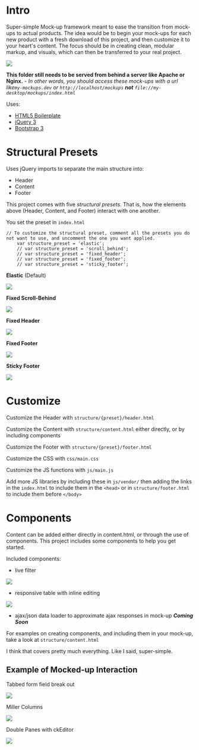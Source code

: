 # Intro

Super-simple Mock-up framework meant to ease the transition from mock-ups to actual products. The idea would be to begin your mock-ups for each new product with a fresh download of this project, and then customize it to your heart's content. The focus should be in creating clean, modular markup, and visuals, which can then be transferred to your real project.

![](https://cloud.githubusercontent.com/assets/1004903/25249958/ced8bf9e-25e1-11e7-8484-bf61d022dba0.png)

**This folder still needs to be served from behind a server like Apache or Nginx.** - *In other words, you should access these mock-ups with a url like`my-mockups.dev` or `http://localhost/mockups` **not** `file://my-desktop/mockups/index.html`*

Uses:

- [HTML5 Boilerplate](https://html5boilerplate.com/)
- [jQuery 3](http://jquery.com/)
- [Bootstrap 3](http://getbootstrap.com/)

# Structural Presets

Uses jQuery imports to separate the main structure into:

- Header
- Content
- Footer

This project comes with five *structural presets*. That is, how the elements above (Header, Content, and Footer) interact with one another.

You set the preset in `index.html`

	// To customize the structural preset, comment all the presets you do not want to use, and uncomment the one you want applied.
        var structure_preset = 'elastic';
        // var structure_preset = 'scroll_behind';
        // var structure_preset = 'fixed_header';
        // var structure_preset = 'fixed_footer';
        // var structure_preset = 'sticky_footer';

**Elastic** (Default)

![](https://cloud.githubusercontent.com/assets/1004903/25249955/ced7d80e-25e1-11e7-9022-85e21fd8225e.gif)

**Fixed Scroll-Behind**

![](https://cloud.githubusercontent.com/assets/1004903/25249957/ced828fe-25e1-11e7-9e7a-353444cd67f0.gif)

**Fixed Header**

![](https://cloud.githubusercontent.com/assets/1004903/25249953/ced68620-25e1-11e7-8075-c84c3337d762.gif)

**Fixed Footer**

![](https://cloud.githubusercontent.com/assets/1004903/25249954/ced6d918-25e1-11e7-99ef-cac40972b955.gif)

**Sticky Footer**

![](https://cloud.githubusercontent.com/assets/1004903/25249956/ced80cca-25e1-11e7-9768-84c710966dd9.gif)

# Customize

Customize the Header with `structure/{preset}/header.html`

Customize the Content with `structure/content.html` either directly, or by including components

Customize the Footer with `structure/{preset}/footer.html`

Customize the CSS with `css/main.css`

Customize the JS functions with `js/main.js`

Add more JS libraries by including these in `js/vendor/` then adding the links in the `index.html` to include them in the `<head>` or in `structure/footer.html` to include them before `</body>`

# Components

Content can be added either directly in content.html, or through the use of components. This project includes some components to help you get started.

Included components:

- live filter

![](https://cloud.githubusercontent.com/assets/1004903/25250535/ebd4fb38-25e3-11e7-94f3-ea8a8c0b0531.gif)

- responsive table with inline editing

![](https://cloud.githubusercontent.com/assets/1004903/25250536/ebd581ca-25e3-11e7-8f74-15e3f67d0a15.gif)

- ajax/json data loader to approximate ajax responses in mock-up ***Coming Soon***

For examples on creating components, and including them in your mock-up, take a look at `structure/content.html`

I think that covers pretty much everything. Like I said, super-simple.

## Example of Mocked-up Interaction

Tabbed form field break out

![](https://cloud.githubusercontent.com/assets/1004903/25251955/33e925f2-25e9-11e7-9eab-396fd938b826.gif)

Miller Columns

![](https://cloud.githubusercontent.com/assets/1004903/25251954/33e467a6-25e9-11e7-8305-21609a85bb5d.gif)

Double Panes with ckEditor

![](https://cloud.githubusercontent.com/assets/1004903/25252123/ccc3d81c-25e9-11e7-836f-57e8cb833ea7.gif)
